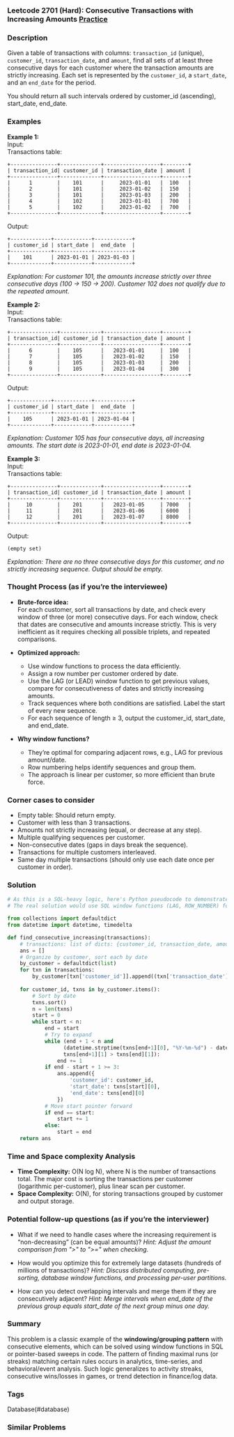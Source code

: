 ### Leetcode 2701 (Hard): Consecutive Transactions with Increasing Amounts [Practice](https://leetcode.com/problems/consecutive-transactions-with-increasing-amounts)

### Description  
Given a table of transactions with columns: `transaction_id` (unique), `customer_id`, `transaction_date`, and `amount`, find all sets of at least three consecutive days for each customer where the transaction amounts are strictly increasing. Each set is represented by the `customer_id`, a `start_date`, and an `end_date` for the period.

You should return all such intervals ordered by customer_id (ascending), start_date, end_date.

### Examples  

**Example 1:**  
Input:  
Transactions table:  
```
+---------------+-------------+------------------+--------+
| transaction_id| customer_id | transaction_date | amount |
+---------------+-------------+------------------+--------+
|      1        |    101      |     2023-01-01   |  100   |
|      2        |    101      |     2023-01-02   |  150   |
|      3        |    101      |     2023-01-03   |  200   |
|      4        |    102      |     2023-01-01   |  700   |
|      5        |    102      |     2023-01-02   |  700   |
+---------------+-------------+------------------+--------+
```
Output:  
```
+-------------+------------+------------+
| customer_id | start_date |  end_date  |
+-------------+------------+------------+
|    101      | 2023-01-01 | 2023-01-03 |
+-------------+------------+------------+
```
*Explanation: For customer 101, the amounts increase strictly over three consecutive days (100 → 150 → 200). Customer 102 does not qualify due to the repeated amount.*

**Example 2:**  
Input:  
Transactions table:  
```
+---------------+-------------+------------------+--------+
| transaction_id| customer_id | transaction_date | amount |
+---------------+-------------+------------------+--------+
|      6        |    105      |   2023-01-01     |  100   |
|      7        |    105      |   2023-01-02     |  150   |
|      8        |    105      |   2023-01-03     |  200   |
|      9        |    105      |   2023-01-04     |  300   |
+---------------+-------------+------------------+--------+
```
Output:  
```
+-------------+------------+------------+
| customer_id | start_date |  end_date  |
+-------------+------------+------------+
|    105      | 2023-01-01 | 2023-01-04 |
+-------------+------------+------------+
```
*Explanation: Customer 105 has four consecutive days, all increasing amounts. The start date is 2023-01-01, end date is 2023-01-04.*

**Example 3:**  
Input:  
Transactions table:  
```
+---------------+-------------+------------------+--------+
| transaction_id| customer_id | transaction_date | amount |
+---------------+-------------+------------------+--------+
|     10        |    201      |   2023-01-05     | 7000   |
|     11        |    201      |   2023-01-06     | 6000   |
|     12        |    201      |   2023-01-07     | 8000   |
+---------------+-------------+------------------+--------+
```
Output:  
```
(empty set)
```
*Explanation: There are no three consecutive days for this customer, and no strictly increasing sequence. Output should be empty.*

### Thought Process (as if you’re the interviewee)  
- **Brute-force idea:**  
  For each customer, sort all transactions by date, and check every window of three (or more) consecutive days. For each window, check that dates are consecutive and amounts increase strictly. This is very inefficient as it requires checking all possible triplets, and repeated comparisons.

- **Optimized approach:**  
  - Use window functions to process the data efficiently.
  - Assign a row number per customer ordered by date.  
  - Use the LAG (or LEAD) window function to get previous values, compare for consecutiveness of dates and strictly increasing amounts.
  - Track sequences where both conditions are satisfied. Label the start of every new sequence.
  - For each sequence of length ≥ 3, output the customer_id, start_date, and end_date.

- **Why window functions?**  
  - They’re optimal for comparing adjacent rows, e.g., LAG for previous amount/date.
  - Row numbering helps identify sequences and group them.
  - The approach is linear per customer, so more efficient than brute force.

### Corner cases to consider  
- Empty table: Should return empty.
- Customer with less than 3 transactions.
- Amounts not strictly increasing (equal, or decrease at any step).
- Multiple qualifying sequences per customer.
- Non-consecutive dates (gaps in days break the sequence).
- Transactions for multiple customers interleaved.
- Same day multiple transactions (should only use each date once per customer in order).

### Solution

```python
# As this is a SQL-heavy logic, here's Python pseudocode to demonstrate:
# The real solution would use SQL window functions (LAG, ROW_NUMBER) for efficiency.

from collections import defaultdict
from datetime import datetime, timedelta

def find_consecutive_increasing(transactions):
    # transactions: list of dicts: {customer_id, transaction_date, amount}
    ans = []
    # Organize by customer, sort each by date
    by_customer = defaultdict(list)
    for txn in transactions:
        by_customer[txn['customer_id']].append((txn['transaction_date'], txn['amount']))
    
    for customer_id, txns in by_customer.items():
        # Sort by date
        txns.sort()
        n = len(txns)
        start = 0
        while start < n:
            end = start
            # Try to expand
            while (end + 1 < n and
                  (datetime.strptime(txns[end+1][0], "%Y-%m-%d") - datetime.strptime(txns[end][0], "%Y-%m-%d")).days == 1 and
                  txns[end+1][1] > txns[end][1]):
                end += 1
            if end - start + 1 >= 3:
                ans.append({
                    'customer_id': customer_id,
                    'start_date': txns[start][0],
                    'end_date': txns[end][0]
                })
            # Move start pointer forward
            if end == start:
                start += 1
            else:
                start = end
    return ans
```

### Time and Space complexity Analysis  

- **Time Complexity:** O(N log N), where N is the number of transactions total. The major cost is sorting the transactions per customer (logarithmic per-customer), plus linear scan per customer.
- **Space Complexity:** O(N), for storing transactions grouped by customer and output storage.

### Potential follow-up questions (as if you’re the interviewer)  

- What if we need to handle cases where the increasing requirement is “non-decreasing” (can be equal amounts)?
  *Hint: Adjust the amount comparison from ">" to ">=" when checking.*

- How would you optimize this for extremely large datasets (hundreds of millions of transactions)?
  *Hint: Discuss distributed computing, pre-sorting, database window functions, and processing per-user partitions.*

- How can you detect overlapping intervals and merge them if they are consecutively adjacent?
  *Hint: Merge intervals when end_date of the previous group equals start_date of the next group minus one day.*

### Summary
This problem is a classic example of the **windowing/grouping pattern** with consecutive elements, which can be solved using window functions in SQL or pointer-based sweeps in code. The pattern of finding maximal runs (or streaks) matching certain rules occurs in analytics, time-series, and behavioral/event analysis. Such logic generalizes to activity streaks, consecutive wins/losses in games, or trend detection in finance/log data.

### Tags
Database(#database)

### Similar Problems
